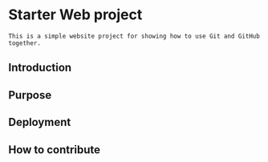 # Starter Web project
	This is a simple website project for showing how to use Git and GitHub together.
## Introduction

## Purpose

## Deployment

## How to contribute